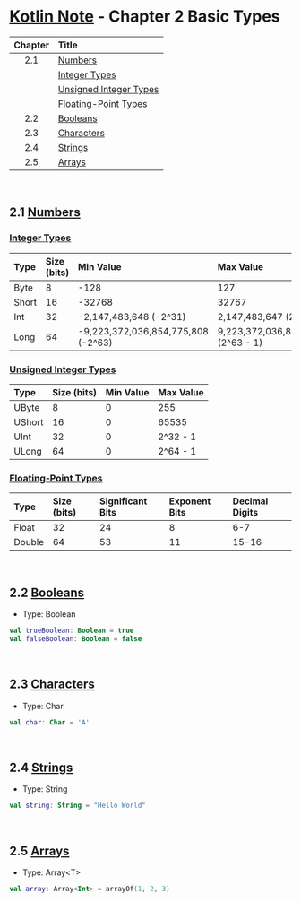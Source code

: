 # [Kotlin Note](../../README.md) - Chapter 2 Basic Types
| Chapter | Title |
| :-: | :- |
| 2.1 | [Numbers](#21-numbers) |
|  | [Integer Types](#integer-types) |
|  | [Unsigned Integer Types](#unsigned-integer-types) |
|  | [Floating-Point Types](#floating-point-types) |
| 2.2 | [Booleans](#22-booleans) |
| 2.3 | [Characters](#23-characters) |
| 2.4 | [Strings](#24-strings) |
| 2.5 | [Arrays](#25-arrays) |

<br />

## 2.1 [Numbers](https://kotlinlang.org/docs/numbers.html)
### [Integer Types](https://kotlinlang.org/docs/numbers.html#integer-types)
| Type | Size (bits) | Min Value | Max Value |
| :-- | :-- | :-- | :-- |
| Byte | 8 | -128 | 127 |
| Short | 16 | -32768 | 32767 |
| Int | 32 | -2,147,483,648 (-2^31) | 2,147,483,647 (2^31 - 1) |
| Long | 64 | -9,223,372,036,854,775,808 (-2^63) | 9,223,372,036,854,775,807 (2^63 - 1) |

### [Unsigned Integer Types](https://kotlinlang.org/docs/unsigned-integer-types.html)
| Type | Size (bits) | Min Value | Max Value |
| :-- | :-- | :-- | :-- |
| UByte | 8 | 0 | 255 |
| UShort | 16 | 0 | 65535 |
| UInt | 32 | 0 | 2^32 - 1 |
| ULong | 64 | 0 | 2^64 - 1 |

### [Floating-Point Types](https://kotlinlang.org/docs/numbers.html#floating-point-types)
| Type | Size (bits) | Significant Bits | Exponent Bits | Decimal Digits |
| :-- | :-- | :-- | :-- | :-- |
| Float | 32 | 24 | 8 | 6-7 |
| Double | 64 | 53 | 11 | 15-16 |

<br />

## 2.2 [Booleans](https://kotlinlang.org/docs/booleans.html)
- Type: Boolean
```kotlin
val trueBoolean: Boolean = true
val falseBoolean: Boolean = false
```

<br />

## 2.3 [Characters](https://kotlinlang.org/docs/characters.html)
- Type: Char
```kotlin
val char: Char = 'A'
```

<br />

## 2.4 [Strings](https://kotlinlang.org/docs/strings.html)
- Type: String
```kotlin
val string: String = "Hello World"
```

<br />

## 2.5 [Arrays](https://kotlinlang.org/docs/arrays.html)
- Type: Array\<T>
```kotlin
val array: Array<Int> = arrayOf(1, 2, 3)
```

<br />
